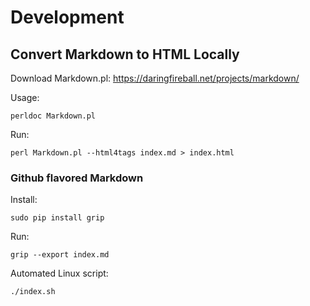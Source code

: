 # Development

## Convert Markdown to HTML Locally

Download Markdown.pl: https://daringfireball.net/projects/markdown/

Usage:

    perldoc Markdown.pl

Run:

    perl Markdown.pl --html4tags index.md > index.html

### Github flavored Markdown

Install:

    sudo pip install grip

Run:

    grip --export index.md

Automated Linux script:

    ./index.sh
